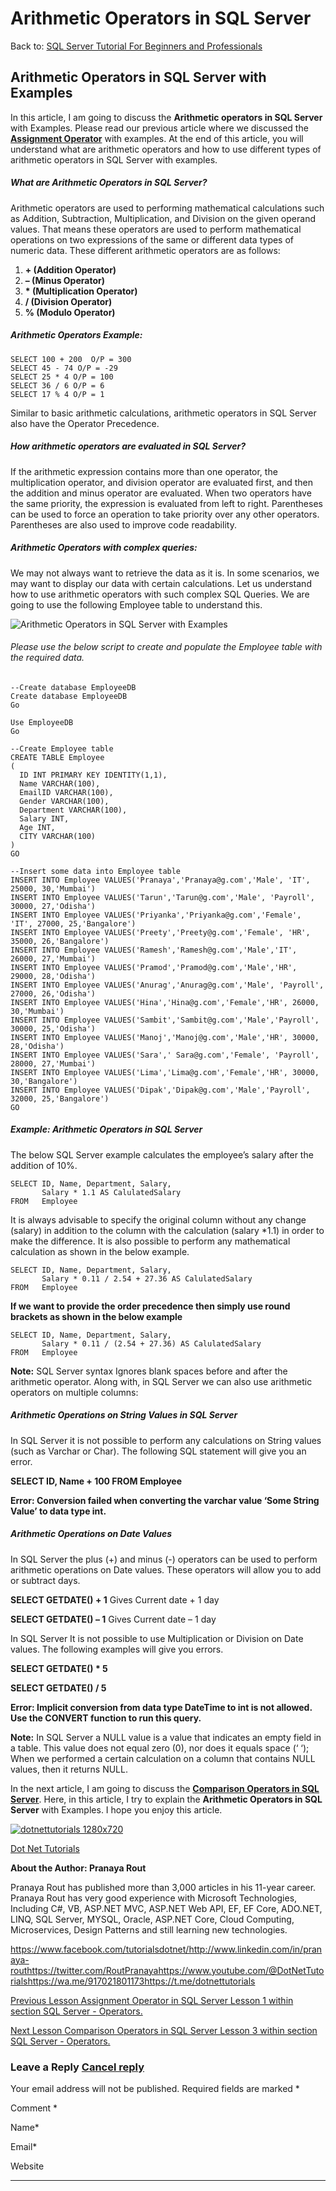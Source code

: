 # Arithmetic Operators in SQL Server
		

Back to: [SQL Server Tutorial For Beginners and Professionals](https://dotnettutorials.net/course/ms-sql-server/)

## **Arithmetic Operators in SQL Server with Examples**

In this article, I am going to discuss the **Arithmetic operators in SQL Server** with Examples. Please read our previous article where we discussed the [**Assignment Operator**](https://dotnettutorials.net/lesson/assignment-operator-sql-server/) with examples. At the end of this article, you will understand what are arithmetic operators and how to use different types of arithmetic operators in SQL Server with examples. 

##### **What are Arithmetic Operators in SQL Server?**

Arithmetic operators are used to performing mathematical calculations such as Addition, Subtraction, Multiplication, and Division on the given operand values. That means these operators are used to perform mathematical operations on two expressions of the same or different data types of numeric data. These different arithmetic operators are as follows:

1. **+ (Addition Operator)**
2. **– (Minus Operator)**
3. **\* (Multiplication Operator)**
4. **/ (Division Operator)**
5. **% (Modulo Operator)**

##### **Arithmetic Operators Example:**

```
SELECT 100 + 200  O/P = 300
SELECT 45 - 74 O/P = -29
SELECT 25 * 4 O/P = 100
SELECT 36 / 6 O/P = 6
SELECT 17 % 4 O/P = 1
```

Similar to basic arithmetic calculations, arithmetic operators in SQL Server also have the Operator Precedence.

##### **How arithmetic operators are evaluated in SQL Server?**

If the arithmetic expression contains more than one operator, the multiplication operator, and division operator are evaluated first, and then the addition and minus operator are evaluated. When two operators have the same priority, the expression is evaluated from left to right. Parentheses can be used to force an operation to take priority over any other operators. Parentheses are also used to improve code readability.

##### **Arithmetic Operators with complex queries:**

We may not always want to retrieve the data as it is. In some scenarios, we may want to display our data with certain calculations. Let us understand how to use arithmetic operators with such complex SQL Queries. We are going to use the following Employee table to understand this.

![Arithmetic Operators in SQL Server with Examples](https://dotnettutorials.net/wp-content/uploads/2018/07/Arithmetic-Operators-in-SQL-Server-with-Examples.png "Arithmetic Operators in SQL Server with Examples")

###### Please use the below script to create and populate the Employee table with the required data.

```
--Create database EmployeeDB
Create database EmployeeDB
Go

Use EmployeeDB
Go

--Create Employee table
CREATE TABLE Employee
(
  ID INT PRIMARY KEY IDENTITY(1,1),
  Name VARCHAR(100),
  EmailID VARCHAR(100),
  Gender VARCHAR(100),
  Department VARCHAR(100),
  Salary INT,
  Age INT,
  CITY VARCHAR(100)
)
GO

--Insert some data into Employee table
INSERT INTO Employee VALUES('Pranaya','Pranaya@g.com','Male', 'IT', 25000, 30,'Mumbai')
INSERT INTO Employee VALUES('Tarun','Tarun@g.com','Male', 'Payroll', 30000, 27,'Odisha')
INSERT INTO Employee VALUES('Priyanka','Priyanka@g.com','Female', 'IT', 27000, 25,'Bangalore')
INSERT INTO Employee VALUES('Preety','Preety@g.com','Female', 'HR', 35000, 26,'Bangalore')
INSERT INTO Employee VALUES('Ramesh','Ramesh@g.com','Male','IT', 26000, 27,'Mumbai')
INSERT INTO Employee VALUES('Pramod','Pramod@g.com','Male','HR', 29000, 28,'Odisha')
INSERT INTO Employee VALUES('Anurag','Anurag@g.com','Male', 'Payroll', 27000, 26,'Odisha')
INSERT INTO Employee VALUES('Hina','Hina@g.com','Female','HR', 26000, 30,'Mumbai')
INSERT INTO Employee VALUES('Sambit','Sambit@g.com','Male','Payroll', 30000, 25,'Odisha')
INSERT INTO Employee VALUES('Manoj','Manoj@g.com','Male','HR', 30000, 28,'Odisha')
INSERT INTO Employee VALUES('Sara',' Sara@g.com','Female', 'Payroll', 28000, 27,'Mumbai')
INSERT INTO Employee VALUES('Lima','Lima@g.com','Female','HR', 30000, 30,'Bangalore')
INSERT INTO Employee VALUES('Dipak','Dipak@g.com','Male','Payroll', 32000, 25,'Bangalore')
GO
```

##### **Example: Arithmetic Operators in SQL Server**

The below SQL Server example calculates the employee’s salary after the addition of 10%.

```
SELECT ID, Name, Department, Salary, 
       Salary * 1.1 AS CalulatedSalary
FROM   Employee
```

It is always advisable to specify the original column without any change (salary) in addition to the column with the calculation (salary \*1.1) in order to make the difference. It is also possible to perform any mathematical calculation as shown in the below example.

```
SELECT ID, Name, Department, Salary,  
       Salary * 0.11 / 2.54 + 27.36 AS CalulatedSalary
FROM   Employee
```

**If we want to provide the order precedence then simply use round brackets as shown in the below example**

```
SELECT ID, Name, Department, Salary,  
       Salary * 0.11 / (2.54 + 27.36) AS CalulatedSalary
FROM   Employee
```

**Note:** SQL Server syntax Ignores blank spaces before and after the arithmetic operator. Along with, in SQL Server we can also use arithmetic operators on multiple columns:

##### **Arithmetic Operations on String Values in SQL Server**

In SQL Server it is not possible to perform any calculations on String values (such as Varchar or Char). The following SQL statement will give you an error.

**SELECT ID, Name + 100 FROM Employee**

**Error: Conversion failed when converting the varchar value ‘Some String Value’ to data type int.**

##### **Arithmetic Operations on Date Values**

In SQL Server the plus (+) and minus (-) operators can be used to perform arithmetic operations on Date values. These operators will allow you to add or subtract days.

**SELECT GETDATE() + 1** Gives Current date + 1 day

**SELECT GETDATE() – 1** Gives Current date – 1 day

In SQL Server It is not possible to use Multiplication or Division on Date values. The following examples will give you errors.

**SELECT GETDATE() \* 5**

**SELECT GETDATE() / 5**

**Error: Implicit conversion from data type DateTime to int is not allowed. Use the CONVERT function to run this query.**

**Note:** In SQL Server a NULL value is a value that indicates an empty field in a table. This value does not equal zero (0), nor does it equals space (‘ ‘); When we performed a certain calculation on a column that contains NULL values, then it returns NULL.

In the next article, I am going to discuss the **[Comparison Operators in SQL Server](https://dotnettutorials.net/lesson/comparison-operators-sql-server/)**. Here, in this article, I try to explain the **Arithmetic Operators in SQL Server** with Examples. I hope you enjoy this article. 

[![dotnettutorials 1280x720](https://dotnettutorials.net/wp-content/uploads/2023/10/dotnettutorials-1280x720-1.png)](https://dotnettutorials.net/pranaya-rout/)

[Dot Net Tutorials](https://dotnettutorials.net/pranaya-rout/)

**About the Author: Pranaya Rout**

Pranaya Rout has published more than 3,000 articles in his 11-year career. Pranaya Rout has very good experience with Microsoft Technologies, Including C#, VB, ASP.NET MVC, ASP.NET Web API, EF, EF Core, ADO.NET, LINQ, SQL Server, MYSQL, Oracle, ASP.NET Core, Cloud Computing, Microservices, Design Patterns and still learning new technologies.

https://www.facebook.com/tutorialsdotnet/http://www.linkedin.com/in/pranaya-routhttps://twitter.com/RoutPranayahttps://www.youtube.com/@DotNetTutorialshttps://wa.me/917021801173https://t.me/dotnettutorials

	
[Previous Lesson
Assignment Operator in SQL Server
			Lesson 1 within section SQL Server - Operators.](https://dotnettutorials.net/lesson/assignment-operator-sql-server/)

	
[Next Lesson
Comparison Operators in SQL Server
			Lesson 3 within section SQL Server - Operators.](https://dotnettutorials.net/lesson/comparison-operators-sql-server/)

### Leave a Reply [Cancel reply](/lesson/arithmetic-operators-sql-server/#respond)

Your email address will not be published. Required fields are marked \*

Comment \* 

Name\*

Email\*

Website

---